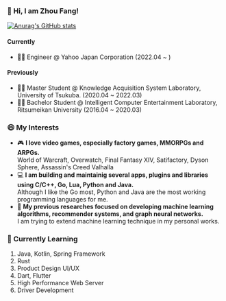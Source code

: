 ### 👋 Hi, I am Zhou Fang!
[![Anurag's GitHub stats](https://github-readme-stats.vercel.app/api?username=fang2hou)](https://github.com/anuraghazra/github-readme-stats)

#### Currently
- :man_technologist: Engineer @ Yahoo Japan Corporation (2022.04 ~ )
#### Previously
- :man_student: Master Student @ Knowledge Acquisition System Laboratory, University of Tsukuba. (2020.04 ~ 2022.03)
- :man_student: Bachelor Student @ Intelligent Computer Entertainment Laboratory, Ritsumeikan University (2016.04 ~ 2020.03)

### 😄 My Interests
- :video_game: **I love video games, especially factory games, MMORPGs and ARPGs.**  
  World of Warcraft, Overwatch, Final Fantasy XIV, Satifactory, Dyson Sphere, Assassin's Creed Valhalla  
- :computer: **I am building and maintainig several apps, plugins and libraries using C/C++, Go, Lua, Python and Java.**  
  Although I like the Go most, Python and Java are the most working programming languages for me.
- :bookmark_tabs: **My previous researches focused on developing machine learning algorithms, recommender systems, and graph neural networks.**  
  I am trying to extend machine learning technique in my personal works.

### 🌱 Currently Learning
1. Java, Kotlin, Spring Framework
2. Rust
3. Product Design UI/UX
4. Dart, Flutter
5. High Performance Web Server
6. Driver Development
